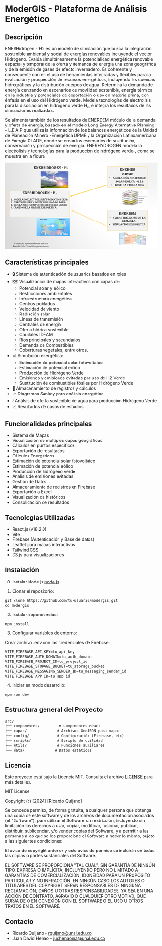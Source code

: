 # ModerGIS - Plataforma de Análisis Energético


## Descripción
ENERHidrógen - H2 es un modelo de simulación que busca la integración sostenible ambiental y social de energías renovables incluyendo el vector Hidrógeno. Evalúa simultáneamente la potencialidad energética renovable espacial y temporal de la oferta y demanda de energía una zona geográfica y de la emisión de gases de efecto invernadero. Es coherente y consecuente con en el uso de herramientas integradas y flexibles para la evaluación y prospección de recursos energéticos, incluyendo las cuencas hidrográficas y la distribución cuerpos de agua. Determina la demanda de energía centrando en escenarios de movilidad sostenible, energía térmica en la industria y potenciales de exportación o uso en materia prima, con énfasis en el uso del Hidrógeno verde. Modela tecnologías de electrolisis para la disociación en hidrogeno verde H₂, e integra los resultados de las simulaciones realizadas.

Se alimenta también de los resultados de ENERDEM módulo de la demanda y oferta de energía, basado en el modelo Long Energy Alternative Planning - L.E.A.P que utiliza la información de los balances energéticos de la Unidad de Planeación Minero -Energética UPME y la Organización Latinoamericana de Energía OLADE, donde se crean los escenarios de sustitución, conservación y prospección de energía. ENERHYDROGEN modela la electrolisis y tecnologías para la producción de hidrógeno verde-, como se muestra en la figura

![Diagrama Enerhidrogen](/public/moderhydrogen_img_v2.png)
## Características principales
- 🔒 Sistema de autenticación de usuarios basados en roles
- 🗺️ Visualización de mapas interactivos con capas de:
    - Potencial solar y eólico
    - Restricciones ambientales
    - Infraestructura energética
    - Centros poblados
    - Velocidad de viento
    - Radiación solar
    - Líneas de transmisión
    - Centrales de energía
    - Oferta hídrica sostenible
    - Caudales IDEAM
    - Rios principales y secundarios
    - Demanda de Combustibles
    - Coberturas vegetales, entre otros.
- 📊 Simulación energética:
    - Estimación de potencial solar fotovoltaico
    - Estimación de potencial eólico
    - Producción de Hidrógeno Verde
    - Emisiones y emisiones evitadas por uso de H2 Verde
    - Sustitución de combustibles fósiles por Hidrógeno Verde
- 💾 Almacenamiento de registros y cálculos
- 📈 Diagramas Sankey para análisis energético
- 💧 Análsis de oferta sostenible de agua para producción Hidrógeno Verde
- 📈 Resultados de casos de estudios


## Funcionalidades principales

- Sistema de Mapas
- Visualización de múltiples capas geográficas
- Cálculos en puntos específicos
- Exportación de resultados
- Cálculos Energéticos
- Estimación de potencial solar fotovoltaico
- Estimación de potencial eólico
- Producción de hidrógeno verde
- Análisis de emisiones evitadas
- Gestión de Datos
- Almacenamiento de registros en Firebase
- Exportación a Excel
- Visualización de históricos
- Consolidación de resultados

## Tecnologías Utilizadas
- React.js (v18.2.0)
- Vite
- Firebase (Autenticación y Base de datos)
- Leaflet para mapas interactivos
- Tailwind CSS
- D3.js para visualizaciones

## Instalación

0. Instalar Node.js [node.js](https://nodejs.org/en/download/prebuilt-installer)

1. Clonar el repositorio:
```
git clone https://github.com/tu-usuario/modergis.git
cd modergis
```

2. Instalar dependencias:
```
npm install
```

3. Configurar variables de entorno:

Crear archivo .env con las credenciales de Firebase:

```
VITE_FIREBASE_API_KEY=tu_api_key
VITE_FIREBASE_AUTH_DOMAIN=tu_auth_domain
VITE_FIREBASE_PROJECT_ID=tu_project_id
VITE_FIREBASE_STORAGE_BUCKET=tu_storage_bucket
VITE_FIREBASE_MESSAGING_SENDER_ID=tu_messaging_sender_id
VITE_FIREBASE_APP_ID=tu_app_id
```


4. Iniciar en modo desarrollo:
```bash
npm run dev
```

## Estructura general del Proyecto

```
src/
├── componentes/         # Componentes React
├── capas/              # Archivos GeoJSON para mapas
├── config/             # Configuración (Firebase, etc)
├── scripts/            # Scripts de utilidad
├── utils/              # Funciones auxiliares
└── data/              # Datos estáticos
```

## Licencia
Este proyecto está bajo la Licencia MIT. Consulta el archivo [LICENSE](LICENSE) para más detalles.

MIT License

Copyright (c) [2024] [Ricardo Quijano]

Se concede permiso, de forma gratuita, a cualquier persona que obtenga una copia de este software y de los archivos de documentación asociados (el "Software"), para utilizar el Software sin restricción, incluyendo sin limitación los derechos a usar, copiar, modificar, fusionar, publicar, distribuir, sublicenciar, y/o vender copias del Software, y a permitir a las personas a las que se les proporcione el Software a hacer lo mismo, sujeto a las siguientes condiciones:

El aviso de copyright anterior y este aviso de permiso se incluirán en todas las copias o partes sustanciales del Software.

EL SOFTWARE SE PROPORCIONA "TAL CUAL", SIN GARANTÍA DE NINGÚN TIPO, EXPRESA O IMPLÍCITA, INCLUYENDO PERO NO LIMITADO A GARANTÍAS DE COMERCIALIZACIÓN, IDONEIDAD PARA UN PROPÓSITO PARTICULAR Y NO INFRACCIÓN. EN NINGÚN CASO LOS AUTORES O TITULARES DEL COPYRIGHT SERÁN RESPONSABLES DE NINGUNA RECLAMACIÓN, DAÑOS U OTRAS RESPONSABILIDADES, YA SEA EN UNA ACCIÓN DE CONTRATO, AGRAVIO O CUALQUIER OTRO MOTIVO, QUE SURJA DE O EN CONEXIÓN CON EL SOFTWARE O EL USO U OTROS TRATOS EN EL SOFTWARE.

## Contacto
- Ricardo Quijano - rquijano@unal.edu.co
- Juan David Henao - judhenaoma@unal.edu.co
